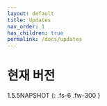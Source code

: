 ```yaml
---
layout: default
title: Updates
nav_order: 1
has_children: true
permalink: /docs/updates
---
```


# 현재 버전


1.5.5NAPSHOT
{: .fs-6 .fw-300 }
